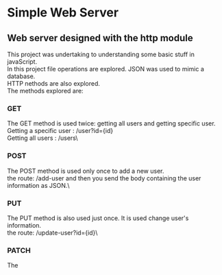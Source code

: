# Simple Web Server
## Web server designed with the http module

This project was undertaking to understanding some basic stuff in javaScript.
\
In this project file operations are explored. JSON  was used to mimic a database.
\
HTTP nethods are also explored.\
The methods explored are:
### GET
The GET method is used twice: getting all users and getting specific user.\
Getting a specific user : /user?id={id}\
Getting all users : /users\

### POST
The POST  method is used only once to add a new user.\
the route: /add-user and then  you send the body containing the user information as JSON.\

### PUT
The PUT method is also used just once. It is used change user's information.\
the route: /update-user?id={id}\

### PATCH
The
